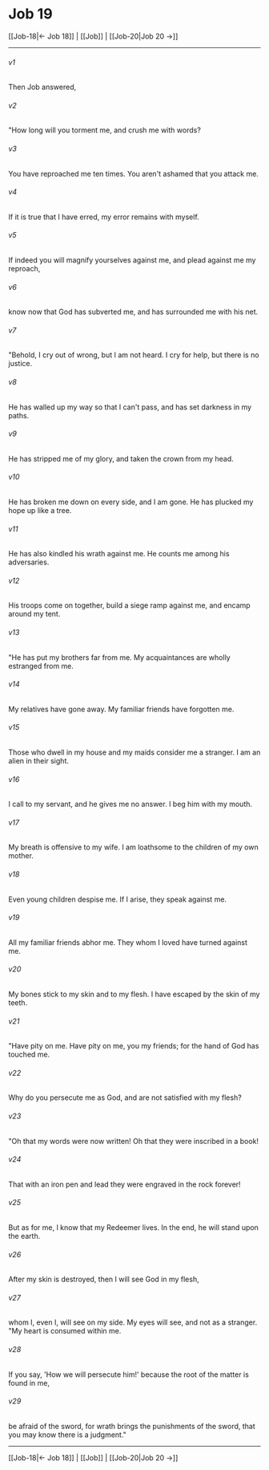 # Job 19

[[Job-18|← Job 18]] | [[Job]] | [[Job-20|Job 20 →]]
***



###### v1 
Then Job answered, 

###### v2 
"How long will you torment me, and crush me with words? 

###### v3 
You have reproached me ten times. You aren't ashamed that you attack me. 

###### v4 
If it is true that I have erred, my error remains with myself. 

###### v5 
If indeed you will magnify yourselves against me, and plead against me my reproach, 

###### v6 
know now that God has subverted me, and has surrounded me with his net. 

###### v7 
"Behold, I cry out of wrong, but I am not heard. I cry for help, but there is no justice. 

###### v8 
He has walled up my way so that I can't pass, and has set darkness in my paths. 

###### v9 
He has stripped me of my glory, and taken the crown from my head. 

###### v10 
He has broken me down on every side, and I am gone. He has plucked my hope up like a tree. 

###### v11 
He has also kindled his wrath against me. He counts me among his adversaries. 

###### v12 
His troops come on together, build a siege ramp against me, and encamp around my tent. 

###### v13 
"He has put my brothers far from me. My acquaintances are wholly estranged from me. 

###### v14 
My relatives have gone away. My familiar friends have forgotten me. 

###### v15 
Those who dwell in my house and my maids consider me a stranger. I am an alien in their sight. 

###### v16 
I call to my servant, and he gives me no answer. I beg him with my mouth. 

###### v17 
My breath is offensive to my wife. I am loathsome to the children of my own mother. 

###### v18 
Even young children despise me. If I arise, they speak against me. 

###### v19 
All my familiar friends abhor me. They whom I loved have turned against me. 

###### v20 
My bones stick to my skin and to my flesh. I have escaped by the skin of my teeth. 

###### v21 
"Have pity on me. Have pity on me, you my friends; for the hand of God has touched me. 

###### v22 
Why do you persecute me as God, and are not satisfied with my flesh? 

###### v23 
"Oh that my words were now written! Oh that they were inscribed in a book! 

###### v24 
That with an iron pen and lead they were engraved in the rock forever! 

###### v25 
But as for me, I know that my Redeemer lives. In the end, he will stand upon the earth. 

###### v26 
After my skin is destroyed, then I will see God in my flesh, 

###### v27 
whom I, even I, will see on my side. My eyes will see, and not as a stranger. "My heart is consumed within me. 

###### v28 
If you say, 'How we will persecute him!' because the root of the matter is found in me, 

###### v29 
be afraid of the sword, for wrath brings the punishments of the sword, that you may know there is a judgment."

***
[[Job-18|← Job 18]] | [[Job]] | [[Job-20|Job 20 →]]
